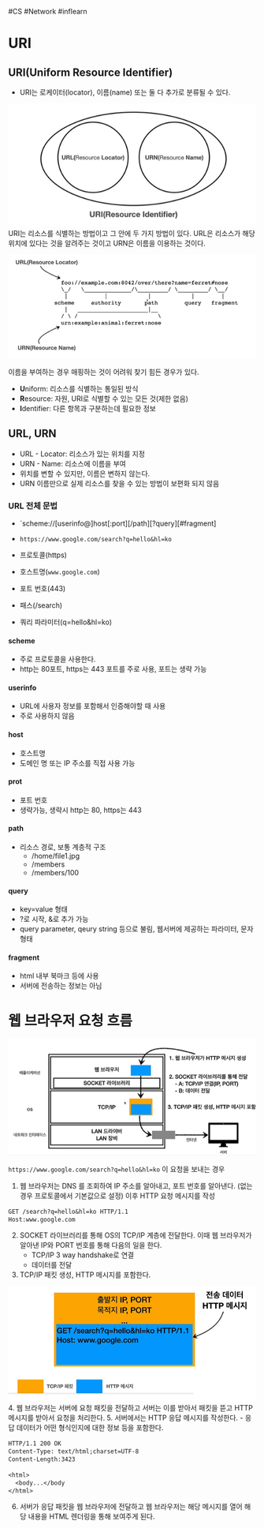 #CS #Network #inflearn
# URI
## URI(Uniform Resource Identifier)
- URI는 로케이터(locator), 이름(name) 또는 둘 다 추가로 분류될 수 있다.

![](images/Pasted%20image%2020230210210852.png)
URI는 리소스를 식별하는 방법이고 그 안에 두 가지 방법이 있다. URL은 리소스가 해당 위치에 있다는 것을 알려주는 것이고 URN은 이름을 이용하는 것이다.

![](images/Pasted%20image%2020230210211009.png)

이름을 부여하는 경우 매핑하는 것이 어려워 찾기 힘든 경우가 있다.

- **U**niform: 리소스를 식별하는 통일된 방식
- **R**esource: 자원, URI로 식별할 수 있는 모든 것(제한 없음)
- **I**dentifier: 다른 항목과 구분하는데 필요한 정보

## URL, URN
- URL - Locator: 리소스가 있는 위치를 지정
- URN - Name: 리소스에 이름을 부여
- 위치를 변할 수 있지만, 이름은 변하지 않는다.
- URN 이름만으로 실제 리소스를 찾을 수 있는 방법이 보편화 되지 않음

### URL 전체 문법

- `scheme://[userinfo@]host[:port][/path][?query][#fragment]
- `https://www.google.com/search?q=hello&hl=ko`

- 프로토콜(https)
- 호스트명(`www.google.com`)
- 포트 번호(443)
- 패스(/search)
- 쿼리 파라미터(q=hello&hl=ko)

#### scheme
- 주로 프로토콜을 사용한다.
- http는 80포트, https는 443 포트를 주로 사용, 포트는 생략 가능

#### userinfo
- URL에 사용자 정보를 포함해서 인증해야할 때 사용
- 주로 사용하지 않음

#### host
- 호스트명
- 도메인 명 또는 IP 주소를 직접 사용 가능

#### prot
- 포트 번호
- 생략가능, 생략시 http는 80, https는 443

#### path
- 리소스 경로, 보통 계층적 구조
	- /home/file1.jpg
	- /members
	- /members/100

#### query
- key=value 형태
- ?로 시작, &로 추가 가능
- query parameter, qeury string 등으로 불림, 웹서버에 제공하는 파라미터, 문자 형태

#### fragment
-  html 내부 북마크 등에 사용
- 서버에 전송하는 정보는 아님


# 웹 브라우저 요청 흐름

![](images/Pasted%20image%2020230211012348.png)

 `https://www.google.com/search?q=hello&hl=ko` 이 요청을 보내는 경우
1. 웹 브라우저는 DNS 를 조회하여 IP 주소를 알아내고, 포트 번호를 알아낸다. (없는 경우 프로토콜에서 기본값으로 설정) 이후 HTTP 요청 메시지를 작성
```
GET /search?q=hello&hl=ko HTTP/1.1 
Host:www.google.com
```
2. SOCKET 라이브러리를 통해 OS의 TCP/IP 계층에 전달한다. 이때 웹 브라우저가 알아낸 IP와 PORT 번호를 통해 다음의 일을 한다.
	- TCP/IP 3 way handshake로 연결
	- 데이터를 전달
3. TCP/IP 패킷 생성, HTTP 메시지를 포함한다. 

![](images/Pasted%20image%2020230211012609.png)
4. 웹 브라우저는 서버에 요청 패킷을 전달하고 서버는 이를 받아서 패킷을 뜯고 HTTP 메시지를 받아서 요청을 처리한다. 
5. 서버에서는 HTTP 응답 메시지를 작성한다.
	- 응답 데이터가 어떤 형식인지에 대한 정보 등을 포함한다.
```
HTTP/1.1 200 OK
Content-Type: text/html;charset=UTF-8
Content-Length:3423

<html>
  <body...</body
</html>
```
6. 서버가 응답 패킷을 웹 브라우저에 전달하고 웹 브라우저는 해당 메시지를 열어 해당 내용을 HTML 렌더링을 통해 보여주게 된다.

